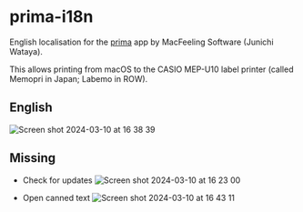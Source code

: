 # prima-i18n
English localisation for the [prima](https://soft.macfeeling.com/prima.html) app by MacFeeling Software (Junichi Wataya).

This allows printing from macOS to the CASIO MEP-U10 label printer (called Memopri in Japan; Labemo in ROW).

## English

![Screen shot 2024-03-10 at 16 38 39](https://github.com/gingerbeardman/prima-i18n/assets/49612/494d190c-f2b9-49c3-96df-8cc530fbabf7)

## Missing

- Check for updates
![Screen shot 2024-03-10 at 16 23 00](https://github.com/gingerbeardman/prima-i18n/assets/49612/1c933f95-7a21-4e0a-adf2-64d46a288e63)

- Open canned text
![Screen shot 2024-03-10 at 16 43 11](https://github.com/gingerbeardman/prima-i18n/assets/49612/cfa9666f-a1e3-4d41-93be-734fa9caf890)
